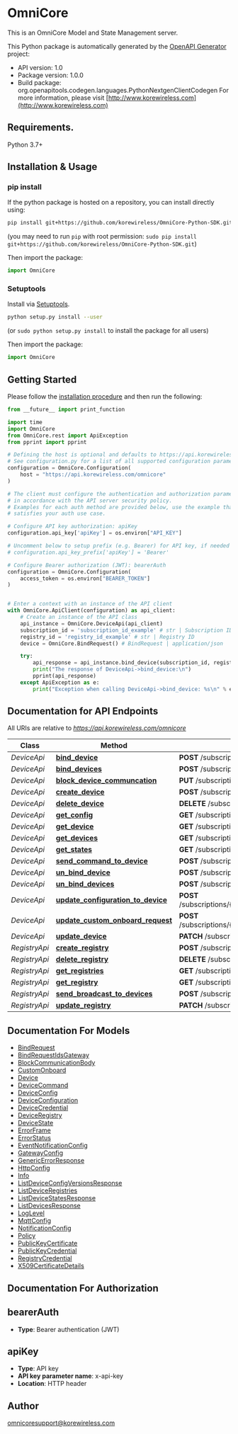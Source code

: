 # OmniCore
This is an OmniCore Model and State Management server.

This Python package is automatically generated by the [OpenAPI Generator](https://openapi-generator.tech) project:

- API version: 1.0
- Package version: 1.0.0
- Build package: org.openapitools.codegen.languages.PythonNextgenClientCodegen
For more information, please visit [http://www.korewireless.com](http://www.korewireless.com)

## Requirements.

Python 3.7+

## Installation & Usage
### pip install

If the python package is hosted on a repository, you can install directly using:

```sh
pip install git+https://github.com/korewireless/OmniCore-Python-SDK.git
```
(you may need to run `pip` with root permission: `sudo pip install git+https://github.com/korewireless/OmniCore-Python-SDK.git`)

Then import the package:
```python
import OmniCore
```

### Setuptools

Install via [Setuptools](http://pypi.python.org/pypi/setuptools).

```sh
python setup.py install --user
```
(or `sudo python setup.py install` to install the package for all users)

Then import the package:
```python
import OmniCore
```

## Getting Started

Please follow the [installation procedure](#installation--usage) and then run the following:

```python
from __future__ import print_function

import time
import OmniCore
from OmniCore.rest import ApiException
from pprint import pprint

# Defining the host is optional and defaults to https://api.korewireless.com/omnicore
# See configuration.py for a list of all supported configuration parameters.
configuration = OmniCore.Configuration(
    host = "https://api.korewireless.com/omnicore"
)

# The client must configure the authentication and authorization parameters
# in accordance with the API server security policy.
# Examples for each auth method are provided below, use the example that
# satisfies your auth use case.

# Configure API key authorization: apiKey
configuration.api_key['apiKey'] = os.environ["API_KEY"]

# Uncomment below to setup prefix (e.g. Bearer) for API key, if needed
# configuration.api_key_prefix['apiKey'] = 'Bearer'

# Configure Bearer authorization (JWT): bearerAuth
configuration = OmniCore.Configuration(
    access_token = os.environ["BEARER_TOKEN"]
)


# Enter a context with an instance of the API client
with OmniCore.ApiClient(configuration) as api_client:
    # Create an instance of the API class
    api_instance = OmniCore.DeviceApi(api_client)
    subscription_id = 'subscription_id_example' # str | Subscription ID
    registry_id = 'registry_id_example' # str | Registry ID
    device = OmniCore.BindRequest() # BindRequest | application/json

    try:
        api_response = api_instance.bind_device(subscription_id, registry_id, device)
        print("The response of DeviceApi->bind_device:\n")
        pprint(api_response)
    except ApiException as e:
        print("Exception when calling DeviceApi->bind_device: %s\n" % e)

```

## Documentation for API Endpoints

All URIs are relative to *https://api.korewireless.com/omnicore*

Class | Method | HTTP request | Description
------------ | ------------- | ------------- | -------------
*DeviceApi* | [**bind_device**](docs/DeviceApi.md#bind_device) | **POST** /subscriptions/{subscriptionId}/registries/{registryId}/bindDeviceToGateway | 
*DeviceApi* | [**bind_devices**](docs/DeviceApi.md#bind_devices) | **POST** /subscriptions/{subscriptionId}/registries/{registryId}/bindDevicesToGateway | 
*DeviceApi* | [**block_device_communcation**](docs/DeviceApi.md#block_device_communcation) | **PUT** /subscriptions/{subscriptionid}/registries/{registryId}/devices/{deviceId}/communication | 
*DeviceApi* | [**create_device**](docs/DeviceApi.md#create_device) | **POST** /subscriptions/{subscriptionId}/registries/{registryId}/devices | 
*DeviceApi* | [**delete_device**](docs/DeviceApi.md#delete_device) | **DELETE** /subscriptions/{subscriptionId}/registries/{registryId}/devices/{deviceId} | 
*DeviceApi* | [**get_config**](docs/DeviceApi.md#get_config) | **GET** /subscriptions/{subscriptionid}/registries/{registryId}/devices/{deviceId}/configVersions | 
*DeviceApi* | [**get_device**](docs/DeviceApi.md#get_device) | **GET** /subscriptions/{subscriptionId}/registries/{registryId}/devices/{deviceId} | 
*DeviceApi* | [**get_devices**](docs/DeviceApi.md#get_devices) | **GET** /subscriptions/{subscriptionId}/registries/{registryId}/devices | 
*DeviceApi* | [**get_states**](docs/DeviceApi.md#get_states) | **GET** /subscriptions/{subscriptionid}/registries/{registryId}/devices/{deviceId}/states | 
*DeviceApi* | [**send_command_to_device**](docs/DeviceApi.md#send_command_to_device) | **POST** /subscriptions/{subscriptionid}/registries/{registryId}/devices/{deviceId}/sendCommandToDevice | 
*DeviceApi* | [**un_bind_device**](docs/DeviceApi.md#un_bind_device) | **POST** /subscriptions/{subscriptionId}/registries/{registryId}/unbindDeviceFromGateway | 
*DeviceApi* | [**un_bind_devices**](docs/DeviceApi.md#un_bind_devices) | **POST** /subscriptions/{subscriptionId}/registries/{registryId}/unbindDevicesFromGateway | 
*DeviceApi* | [**update_configuration_to_device**](docs/DeviceApi.md#update_configuration_to_device) | **POST** /subscriptions/{subscriptionid}/registries/{registryId}/devices/{deviceId}/updateConfigurationToDevice | 
*DeviceApi* | [**update_custom_onboard_request**](docs/DeviceApi.md#update_custom_onboard_request) | **POST** /subscriptions/{subscriptionid}/registries/{registryId}/devices/{deviceId}/updateCustomOnboardRequest | 
*DeviceApi* | [**update_device**](docs/DeviceApi.md#update_device) | **PATCH** /subscriptions/{subscriptionId}/registries/{registryId}/devices/{deviceId} | 
*RegistryApi* | [**create_registry**](docs/RegistryApi.md#create_registry) | **POST** /subscriptions/{subscriptionId}/registries | 
*RegistryApi* | [**delete_registry**](docs/RegistryApi.md#delete_registry) | **DELETE** /subscriptions/{subscriptionId}/registries/{registryId} | 
*RegistryApi* | [**get_registries**](docs/RegistryApi.md#get_registries) | **GET** /subscriptions/{subscriptionId}/registries | 
*RegistryApi* | [**get_registry**](docs/RegistryApi.md#get_registry) | **GET** /subscriptions/{subscriptionId}/registries/{registryId} | 
*RegistryApi* | [**send_broadcast_to_devices**](docs/RegistryApi.md#send_broadcast_to_devices) | **POST** /subscriptions/{subscriptionid}/registries/{registryId}/sendBroadcastToDevice | 
*RegistryApi* | [**update_registry**](docs/RegistryApi.md#update_registry) | **PATCH** /subscriptions/{subscriptionId}/registries/{registryId} | 


## Documentation For Models

 - [BindRequest](docs/BindRequest.md)
 - [BindRequestIdsGateway](docs/BindRequestIdsGateway.md)
 - [BlockCommunicationBody](docs/BlockCommunicationBody.md)
 - [CustomOnboard](docs/CustomOnboard.md)
 - [Device](docs/Device.md)
 - [DeviceCommand](docs/DeviceCommand.md)
 - [DeviceConfig](docs/DeviceConfig.md)
 - [DeviceConfiguration](docs/DeviceConfiguration.md)
 - [DeviceCredential](docs/DeviceCredential.md)
 - [DeviceRegistry](docs/DeviceRegistry.md)
 - [DeviceState](docs/DeviceState.md)
 - [ErrorFrame](docs/ErrorFrame.md)
 - [ErrorStatus](docs/ErrorStatus.md)
 - [EventNotificationConfig](docs/EventNotificationConfig.md)
 - [GatewayConfig](docs/GatewayConfig.md)
 - [GenericErrorResponse](docs/GenericErrorResponse.md)
 - [HttpConfig](docs/HttpConfig.md)
 - [Info](docs/Info.md)
 - [ListDeviceConfigVersionsResponse](docs/ListDeviceConfigVersionsResponse.md)
 - [ListDeviceRegistries](docs/ListDeviceRegistries.md)
 - [ListDeviceStatesResponse](docs/ListDeviceStatesResponse.md)
 - [ListDevicesResponse](docs/ListDevicesResponse.md)
 - [LogLevel](docs/LogLevel.md)
 - [MqttConfig](docs/MqttConfig.md)
 - [NotificationConfig](docs/NotificationConfig.md)
 - [Policy](docs/Policy.md)
 - [PublicKeyCertificate](docs/PublicKeyCertificate.md)
 - [PublicKeyCredential](docs/PublicKeyCredential.md)
 - [RegistryCredential](docs/RegistryCredential.md)
 - [X509CertificateDetails](docs/X509CertificateDetails.md)


## Documentation For Authorization


## bearerAuth

- **Type**: Bearer authentication (JWT)


## apiKey

- **Type**: API key
- **API key parameter name**: x-api-key
- **Location**: HTTP header


## Author

omnicoresupport@korewireless.com


